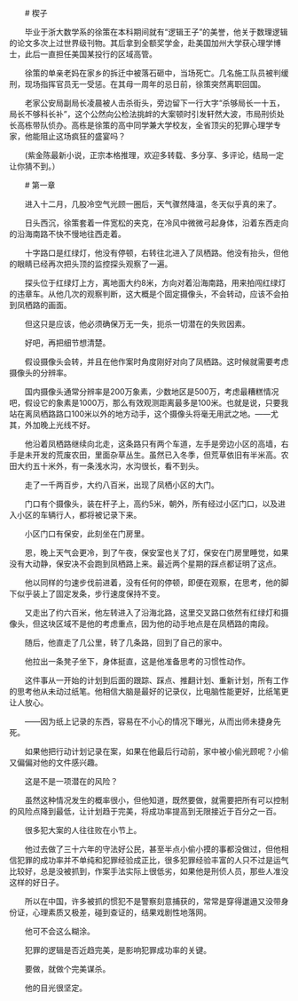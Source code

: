 　　# 楔子

　　毕业于浙大数学系的徐策在本科期间就有“逻辑王子”的美誉，他关于数理逻辑的论文多次上过世界级刊物。其后拿到全额奖学金，赴美国加州大学获心理学博士，此后一直担任美国某投行的区域高管。

　　徐策的单亲老妈在家乡的拆迁中被落石砸中，当场死亡。几名施工队员被判缓刑，现场指挥官员无一受惩。在其母一周年的忌日前，徐策突然离职回国。

　　老家公安局副局长凌晨被人击杀街头，旁边留下一行大字“杀够局长一十五，局长不够科长补”，这个公然向公检法挑衅的大案顿时引发轩然大波，市局刑侦处长高栋带队侦办。高栋是徐策的高中同学兼大学校友，全省顶尖的犯罪心理学专家，他能阻止这场疯狂的盛宴吗？

　　(紫金陈最新小说，正宗本格推理，欢迎多转载、多分享、多评论，结局一定让你猜不到。）

　　# 第一章

　　进入十二月，几股冷空气光顾一圈后，天气骤然降温，冬天似乎真的来了。

　　日头西沉，徐策套着一件宽松的夹克，在冷风中微微弓起身体，沿着东西走向的沿海南路不快不慢地往西走着。

　　十字路口是红绿灯，他没有停顿，右转往北进入了凤栖路。他没有抬头，但他的眼睛已经再次把头顶的监控探头观察了一遍。

　　探头位于红绿灯上方，离地面大约8米，方向对着沿海南路，用来拍闯红绿灯的违章车。从他几次的观察判断，这大概是个固定摄像头，不会转动，应该不会拍到凤栖路的画面。

　　但这只是应该，他必须确保万无一失，扼杀一切潜在的失败因素。

　　好吧，再把细节想清楚。

　　假设摄像头会转，并且在他作案时角度刚好对向了凤栖路。这时候就需要考虑摄像头的分辨率。

　　国内摄像头通常分辨率是200万象素，少数地区是500万，考虑最糟糕情况吧，假设它的象素是1000万，那么有效观测距离最多是100米。也就是说，只要我站在离凤栖路路口100米以外的地方动手，这个摄像头将毫无用武之地。——尤其，外加晚上光线不好。

　　他沿着凤栖路继续向北走，这条路只有两个车道，左手是旁边小区的高墙，右手是未开发的荒废农田，里面杂草丛生。虽然已入冬季，但荒草依旧有半米高。农田大约五十米外，有一条浅水沟，水沟很长，看不到头。

　　走了一千两百步，大约八百米，出现了凤栖小区的大门。

　　门口有个摄像头，装在杆子上，高约5米，朝外，所有经过小区门口，以及进入小区的车辆行人，都将被记录下来。

　　小区门口有保安，此刻坐在门房里。

　　恩，晚上天气会更冷，到了午夜，保安室也关了灯，保安在门房里睡觉，如果没有大动静，保安决不会跑到凤栖路上来。最近两个星期的踩点都证明了这点。

　　他以同样的匀速步伐前进着，没有任何的停顿，即便在观察，在思考，他的脚下似乎装上了固定发条，步行速度保持不变。

　　又走出了约六百米，他左转进入了沿海北路，这里交叉路口依然有红绿灯和摄像头，但这块区域不是他的考虑重点，因为他的动手地点是在凤栖路的南段。

　　随后，他直走了几公里，转了几条路，回到了自己的家中。

　　他拉出一条凳子坐下，身体挺直，这是他准备思考的习惯性动作。

　　这件事从一开始的计划到后面的跟踪、踩点、推翻计划、重新计划，所有工作的思考他从未动过纸笔。他相信大脑是最好的记录仪，比电脑性能更好，比纸笔更让人放心。

　　——因为纸上记录的东西，容易在不小心的情况下曝光，从而出师未捷身先死。

　　如果他把行动计划记录在案，如果在他最后行动前，家中被小偷光顾呢？小偷又偏偏对他的文件感兴趣。

　　这是不是一项潜在的风险？

　　虽然这种情况发生的概率很小，但他知道，既然要做，就需要把所有可以控制的风险点降到最低，让计划趋于完美，将成功率提高到无限接近于百分之一百。

　　很多犯大案的人往往败在小节上。

　　他过去做了三十六年的守法好公民，甚至半点小偷小摸的事都没做过，但他相信犯罪的成功率并不单纯和犯罪经验成正比，很多犯罪经验丰富的人只不过是运气比较好，总是没被抓到，作案手法实际上很低劣，如果他是刑侦人员，那些人准没这样的好日子。

　　所以在中国，许多被抓的惯犯不是警察刻意捕获的，常常是穿得邋遢又没带身份证，心理素质又极差，碰到查证的，结果戏剧性地落网。

　　他可不会这么糊涂。

　　犯罪的逻辑是否近趋完美，是影响犯罪成功率的关键。

　　要做，就做个完美谋杀。

　　他的目光很坚定。

